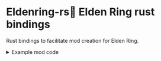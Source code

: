 # Eldenring-rs🔩  Elden Ring rust bindings
Rust bindings to facilitate mod creation for Elden Ring.

<details>
<summary>Example mod code</summary>
```rust
use eldenring::{
    cs::{CSTaskImp, RendMan, WorldChrMan},
    fd4::FD4TaskData,
    matrix::FSVector4,
    position::PositionDelta,
};
use eldenring_util::{
    ez_draw::CSEzDrawExt, singleton::get_instance, system::wait_for_system_init, task::CSTaskImpExt,
};
use nalgebra_glm as glm;

#[no_mangle]
pub unsafe extern "C" fn DllMain(_hmodule: usize, reason: u32) -> bool {
    // Check if we're attaching to the game
    if reason == 1 {
        // Kick off new thread.
        std::thread::spawn(|| {
            // Wait for game to boot up.
            wait_for_system_init(-1).expect("Could not await system init.");

            // Retrieve games task runner.
            let cs_task = get_instance::<CSTaskImp>().unwrap().unwrap();

            // Register a new task with the game to happen every frame during the gameloops
            // ChrIns_PostPhysics phase because all the physics calculations have ran at this
            // point.
            cs_task.run_recurring(
                // The registered task will be our closure.
                |_: &FD4TaskData| {
                    // Grab the debug ez draw from RendMan if it's available. Bail otherwise.
                    let Some(ez_draw) = get_instance::<RendMan>()
                        .expect("No reflection data for RendMan")
                        .map(|r| r.debug_ez_draw.as_ref())
                    else {
                        return;
                    };

                    // Grab the main player from WorldChrMan if it's available. Bail otherwise.
                    let Some(player) = get_instance::<WorldChrMan>()
                        .expect("No reflection data for RendMan")
                        .map(|w| w.main_player.as_ref())
                        .flatten()
                    else {
                        return;
                    };

                    // Grab physics module from player.
                    let physics = &player.chr_ins.module_container.physics;

                    // Make a directional vector that points forward following the players
                    // rotation. Multiply it by 5 to move the point 5 meter into that direction.
                    let directional_vector = {
                        let forward = glm::vec3(0.0, 0.0, -1.0);
                        glm::quat_rotate_vec3(&physics.orientation.into(), &forward)
                    };

                    // Set color for the to-be-rendered line.
                    ez_draw.set_color(&FSVector4(0.0, 0.0, 1.0, 1.0));

                    // Draw the line from the players position to 5 meter in front of the player.
                    ez_draw.draw_line(
                        &physics.position,
                        &(physics.position
                            + PositionDelta(
                                directional_vector.x,
                                directional_vector.y,
                                directional_vector.z,
                            )),
                    );
                },
                eldenring::cs::CSTaskGroupIndex::ChrIns_PostPhysics,
            );
        });
    }

    // Signal that DllMain executed successfully 
    true
}
```

Result:
![Debug line rendered by example mode code](img/example-mod-debug-line.png) 
</details>

# Credits (aside listed contributors to this repository)
 - Tremwil (for the arxan code restoration disabler, vtable-rs and a few other boilerplate-y things as well as implementing the initial FD4 singleton finder for TGA that I appropriated).
 - Sfix (for coming up with the FD4 singleton finder approach at all).
 - Yui (for some structures as well as AOBs and hinting at some logic existing in the binary).

<sup><sub>(Have you contributed to TGA in some manner and does this repository have your work in it? Reach out to @chainfailure on Discord for proper credit disclosure).</sub></sup>
